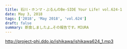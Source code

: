 ```yaml
---
title: 石川・ホンマ・ぶるんのBe-SIDE Your Life! vol.624-1
date: May 3, 2018
tags: ['2018', 'May 2018', 'vol.624']
draft: false
summary: 断食しましたよ…その報告です。MIURA
---
```


http://project-phi.ddo.jp/ishikawa/ishikawa624_1.mp3